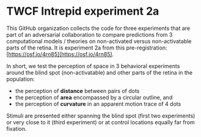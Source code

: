 # TWCF Intrepid experiment 2a

This GitHub organization collects the code for three experiments that are part of an adversarial collaboration to compare predictions from 3 computational models / theories on non-activated versus non-activatable parts of the retina. It is experiment 2a from this pre-registration: [https://osf.io/4rn85](https://osf.io/4rn85).

In short, we test the perception of space in 3 behavioral experiments around the blind spot (non-activatable) and other parts of the retina in the population:

- the perception of **distance** between pairs of dots
- the perception of **area** encompassed by a circular outline, and
- the perception of **curvature** in an apparent motion trace of 4 dots

Stimuli are presented either spanning the blind spot (first two experiments) or very close to it (third experiment) or at control locations equally far from fixation.
